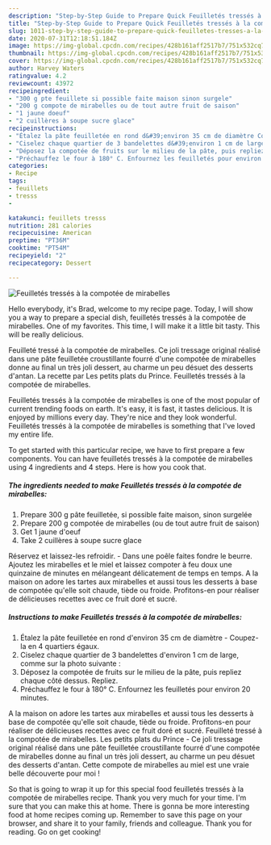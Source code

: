 ```yaml
---
description: "Step-by-Step Guide to Prepare Quick Feuilletés tressés à la compotée de mirabelles"
title: "Step-by-Step Guide to Prepare Quick Feuilletés tressés à la compotée de mirabelles"
slug: 1011-step-by-step-guide-to-prepare-quick-feuilletes-tresses-a-la-compotee-de-mirabelles
date: 2020-07-31T12:18:51.184Z
image: https://img-global.cpcdn.com/recipes/428b161aff2517b7/751x532cq70/feuilletes-tresses-a-la-compotee-de-mirabelles-photo-principale-de-la-recette.jpg
thumbnail: https://img-global.cpcdn.com/recipes/428b161aff2517b7/751x532cq70/feuilletes-tresses-a-la-compotee-de-mirabelles-photo-principale-de-la-recette.jpg
cover: https://img-global.cpcdn.com/recipes/428b161aff2517b7/751x532cq70/feuilletes-tresses-a-la-compotee-de-mirabelles-photo-principale-de-la-recette.jpg
author: Harvey Waters
ratingvalue: 4.2
reviewcount: 43972
recipeingredient:
- "300 g pte feuillete si possible faite maison sinon surgele"
- "200 g compote de mirabelles ou de tout autre fruit de saison"
- "1 jaune doeuf"
- "2 cuillères à soupe sucre glace"
recipeinstructions:
- "Étalez la pâte feuilletée en rond d&#39;environ 35 cm de diamètre Coupez-la en 4 quartiers égaux."
- "Ciselez chaque quartier de 3 bandelettes d&#39;environ 1 cm de large, comme sur la photo suivante :"
- "Déposez la compotée de fruits sur le milieu de la pâte, puis repliez chaque côté dessus. Repliez."
- "Préchauffez le four à 180° C. Enfournez les feuilletés pour environ 20 minutes."
categories:
- Recipe
tags:
- feuillets
- tresss
- 

katakunci: feuillets tresss  
nutrition: 281 calories
recipecuisine: American
preptime: "PT36M"
cooktime: "PT54M"
recipeyield: "2"
recipecategory: Dessert

---
```



![Feuilletés tressés à la compotée de mirabelles](https://img-global.cpcdn.com/recipes/428b161aff2517b7/751x532cq70/feuilletes-tresses-a-la-compotee-de-mirabelles-photo-principale-de-la-recette.jpg)

Hello everybody, it's Brad, welcome to my recipe page. Today, I will show you a way to prepare a special dish, feuilletés tressés à la compotée de mirabelles. One of my favorites. This time, I will make it a little bit tasty. This will be really delicious.

Feuilleté tressé à la compotée de mirabelles. Ce joli tressage original réalisé dans une pâte feuilletée croustillante fourré d&#39;une compotée de mirabelles donne au final un très joli dessert, au charme un peu désuet des desserts d&#39;antan. La recette par Les petits plats du Prince. Feuilletés tressés à la compotée de mirabelles.

Feuilletés tressés à la compotée de mirabelles is one of the most popular of current trending foods on earth. It's easy, it is fast, it tastes delicious. It is enjoyed by millions every day. They're nice and they look wonderful. Feuilletés tressés à la compotée de mirabelles is something that I've loved my entire life.


To get started with this particular recipe, we have to first prepare a few components. You can have feuilletés tressés à la compotée de mirabelles using 4 ingredients and 4 steps. Here is how you cook that.

<!--inarticleads1-->

##### The ingredients needed to make Feuilletés tressés à la compotée de mirabelles:

1. Prepare 300 g pâte feuilletée, si possible faite maison, sinon surgelée
1. Prepare 200 g compotée de mirabelles (ou de tout autre fruit de saison)
1. Get 1 jaune d&#39;oeuf
1. Take 2 cuillères à soupe sucre glace


Réservez et laissez-les refroidir. - Dans une poêle faites fondre le beurre. Ajoutez les mirabelles et le miel et laissez compoter à feu doux une quinzaine de minutes en mélangeant délicatement de temps en temps. A la maison on adore les tartes aux mirabelles et aussi tous les desserts à base de compotée qu&#39;elle soit chaude, tiède ou froide. Profitons-en pour réaliser de délicieuses recettes avec ce fruit doré et sucré. 

<!--inarticleads2-->

##### Instructions to make Feuilletés tressés à la compotée de mirabelles:

1. Étalez la pâte feuilletée en rond d&#39;environ 35 cm de diamètre - Coupez-la en 4 quartiers égaux.
1. Ciselez chaque quartier de 3 bandelettes d&#39;environ 1 cm de large, comme sur la photo suivante :
1. Déposez la compotée de fruits sur le milieu de la pâte, puis repliez chaque côté dessus. Repliez.
1. Préchauffez le four à 180° C. Enfournez les feuilletés pour environ 20 minutes.


A la maison on adore les tartes aux mirabelles et aussi tous les desserts à base de compotée qu&#39;elle soit chaude, tiède ou froide. Profitons-en pour réaliser de délicieuses recettes avec ce fruit doré et sucré. Feuilleté tressé à la compotée de mirabelles. Les petits plats du Prince - Ce joli tressage original réalisé dans une pâte feuilletée croustillante fourré d&#39;une compotée de mirabelles donne au final un très joli dessert, au charme un peu désuet des desserts d&#39;antan. Cette compote de mirabelles au miel est une vraie belle découverte pour moi ! 

So that is going to wrap it up for this special food feuilletés tressés à la compotée de mirabelles recipe. Thank you very much for your time. I'm sure that you can make this at home. There is gonna be more interesting food at home recipes coming up. Remember to save this page on your browser, and share it to your family, friends and colleague. Thank you for reading. Go on get cooking!
